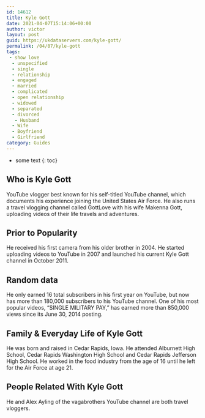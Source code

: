 ```yaml
---
id: 14612
title: Kyle Gott
date: 2021-04-07T15:14:06+00:00
author: victor
layout: post
guid: https://ukdataservers.com/kyle-gott/
permalink: /04/07/kyle-gott
tags:
 - show love
  - unspecified
  - single
  - relationship
  - engaged
  - married
  - complicated
  - open relationship
  - widowed
  - separated
  - divorced
   - Husband
  - Wife
  - Boyfriend
  - Girlfriend
category: Guides
---
```


* some text
{: toc}


## Who is Kyle Gott



YouTube vlogger best known for his self-titled YouTube channel, which documents his experience joining the United States Air Force. He also runs a travel vlogging channel called GottLove with his wife Makenna Gott, uploading videos of their life travels and adventures.   

                
                
                
## Prior to Popularity



He received his first camera from his older brother in 2004. He started uploading videos to YouTube in 2007 and launched his current Kyle Gott channel in October 2011.

                
                
                
## Random data



He only earned 16 total subscribers in his first year on YouTube, but now has more than 180,000 subscribers to his YouTube channel. One of his most popular videos, &#8220;SINGLE MILITARY PAY,&#8221; has earned more than 850,000 views since its June 30, 2014 posting.

                
                
                
## Family & Everyday Life of Kyle Gott



He was born and raised in Cedar Rapids, Iowa. He attended Alburnett High School, Cedar Rapids Washington High School and Cedar Rapids Jefferson High School. He worked in the food industry from the age of 16 until he left for the Air Force at age 21.

                
                
                
## People Related With Kyle Gott



He and Alex Ayling of the vagabrothers YouTube channel are both travel vloggers. 

                
              
            
          
          
          